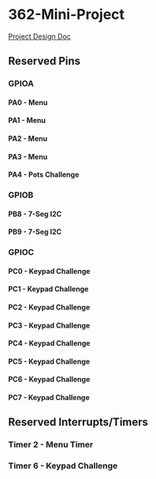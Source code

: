 # 362-Mini-Project

[Project Design Doc](https://purdue0-my.sharepoint.com/:x:/g/personal/ciupak_purdue_edu/EcmKrB9p2YhAok7zFT3s90wBC59RS6SRV1PsPVSg8GRGpw?rtime=eAsr6ahU10g)

## Reserved Pins
### GPIOA
#### PA0 - Menu
#### PA1 - Menu
#### PA2 - Menu
#### PA3 - Menu
#### PA4 - Pots Challenge

### GPIOB
#### PB8 - 7-Seg I2C
#### PB9 - 7-Seg I2C

### GPIOC
#### PC0 - Keypad Challenge
#### PC1 - Keypad Challenge
#### PC2 - Keypad Challenge
#### PC3 - Keypad Challenge
#### PC4 - Keypad Challenge
#### PC5 - Keypad Challenge
#### PC6 - Keypad Challenge
#### PC7 - Keypad Challenge

## Reserved Interrupts/Timers
### Timer 2 - Menu Timer
### Timer 6 - Keypad Challenge

